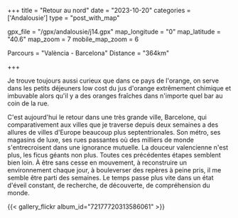 +++
title = "Retour au nord"
date = "2023-10-20"
categories = ['Andalousie']
type = "post_with_map"

gpx_file = "/gpx/andalousie/j14.gpx"
map_longitude = "0"
map_latitude = "40.6"
map_zoom = 7
mobile_map_zoom = 6

Parcours = "València - Barcelona"
Distance = "364km"

+++

Je trouve toujours aussi curieux que dans ce pays de l'orange, on serve dans les petits déjeuners low cost du jus d'orange extrêmement 
chimique et imbuvable alors qu'il y a des oranges fraîches dans n'importe quel bar au coin de la rue.

C'est aujourd'hui le retour dans une très grande ville, Barcelone, qui comparativement aux villes que je traverse depuis deux semaines 
a des allures de villes d'Europe beaucoup plus septentrionales. Son métro, ses magasins de luxe, ses rues passantes où des milliers 
de monde s'entrecroisent dans une ignorance mutuelle. La douceur valencienne n'est plus, les ficus géants non plus. Toutes ces 
précédentes étapes semblent bien loin. À être sans cesse en mouvement, à reconstruire un environnement chaque jour, à bouleverser des 
repères à peine pris, il me semble être parti des semaines. Le temps passe plus vite dans un état d'éveil constant, de recherche, 
de découverte, de compréhension du monde.

{{< gallery_flickr album_id="72177720313586061" >}}
